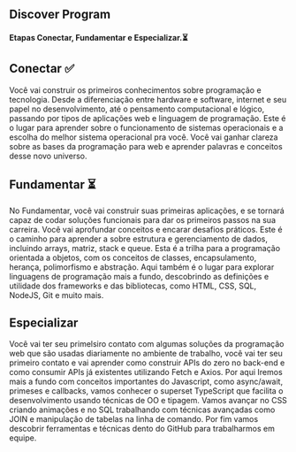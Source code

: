 ## Discover Program 

#### Etapas Conectar, Fundamentar e Especializar.:hourglass_flowing_sand:

## Conectar :white_check_mark:
Você vai construir os primeiros conhecimentos sobre programação e tecnologia. Desde a diferenciação entre hardware e software, internet e seu papel no desenvolvimento, até o pensamento computacional e lógico, passando por tipos de aplicações web e linguagem de programação. Este é o lugar para aprender sobre o funcionamento de sistemas operacionais e a escolha do melhor sistema operacional pra você. Você vai ganhar clareza sobre as bases da programação para web e aprender palavras e conceitos desse novo universo.

## Fundamentar :hourglass_flowing_sand:
No Fundamentar, você vai construir suas primeiras aplicações, e se tornará capaz de codar soluções funcionais para dar os primeiros passos na sua carreira. Você vai aprofundar conceitos e encarar desafios práticos. Este é o caminho para aprender a sobre estrutura e gerenciamento de dados, incluindo arrays, matriz, stack e queue. Esta é a trilha para a programação orientada a objetos, com os conceitos de classes, encapsulamento, herança, polimorfismo e abstração. Aqui também é o lugar para explorar linguagens de programação mais a fundo, descobrindo as definições e utilidade dos frameworks e das bibliotecas, como HTML, CSS, SQL, NodeJS, Git e muito mais.

## Especializar 
Você vai ter seu primelsiro contato com algumas soluções da programação web que são usadas diariamente no ambiente de trabalho, você vai ter seu primeiro contato e vai aprender como construir APIs do zero no back-end e como consumir APIs já existentes utilizando Fetch e Axios. Por aqui Iremos mais a fundo com conceitos importantes do Javascript, como async/await, primeses e callbacks, vamos conhecer o superset TypeScript que facilita o desenvolvimento usando técnicas de OO e tipagem. Vamos avançar no CSS criando animações e no SQL trabalhando com técnicas avançadas como JOIN e manipulação de tabelas na linha de comando. Por fim vamos descobrir ferramentas e técnicas dento do GitHub para trabalharmos em equipe.